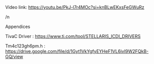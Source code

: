 Video link:   https://youtu.be/PkJ-l7r4MOc?si=knBLwEKxsFeGWuRz




/n

Appendices 

TivaC Driver : https://www.ti.com/tool/STELLARIS_ICDI_DRIVERS 

Tm4c123gh6pm.h : https://drive.google.com/file/d/1Gyt1VkYgfyEYHeF1VL6ivI9W2FQkB-GQ/view
